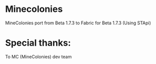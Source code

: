 # Minecolonies
MineColonies port from Beta 1.7.3 to Fabric for Beta 1.7.3 (Using STApi)

# Special thanks:
To MC (MineColonies) dev team
